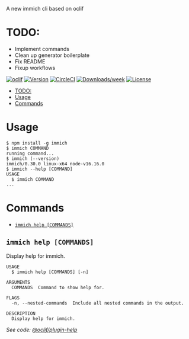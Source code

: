 A new immich cli based on oclif

# TODO:

- Implement commands
- Clean up generator boilerplate
- Fix README
- Fixup workflows

[![oclif](https://img.shields.io/badge/cli-oclif-brightgreen.svg)](https://oclif.io)
[![Version](https://img.shields.io/npm/v/oclif-hello-world.svg)](https://npmjs.org/package/oclif-hello-world)
[![CircleCI](https://circleci.com/gh/oclif/hello-world/tree/main.svg?style=shield)](https://circleci.com/gh/oclif/hello-world/tree/main)
[![Downloads/week](https://img.shields.io/npm/dw/oclif-hello-world.svg)](https://npmjs.org/package/oclif-hello-world)
[![License](https://img.shields.io/npm/l/oclif-hello-world.svg)](https://github.com/oclif/hello-world/blob/main/package.json)

<!-- toc -->

- [TODO:](#todo)
- [Usage](#usage)
- [Commands](#commands)
<!-- tocstop -->

# Usage

<!-- usage -->

```sh-session
$ npm install -g immich
$ immich COMMAND
running command...
$ immich (--version)
immich/0.30.0 linux-x64 node-v16.16.0
$ immich --help [COMMAND]
USAGE
  $ immich COMMAND
...
```

<!-- usagestop -->

# Commands

<!-- commands -->

- [`immich help [COMMANDS]`](#immich-help-commands)

## `immich help [COMMANDS]`

Display help for immich.

```
USAGE
  $ immich help [COMMANDS] [-n]

ARGUMENTS
  COMMANDS  Command to show help for.

FLAGS
  -n, --nested-commands  Include all nested commands in the output.

DESCRIPTION
  Display help for immich.
```

_See code: [@oclif/plugin-help](https://github.com/oclif/plugin-help/blob/v5.2.4/src/commands/help.ts)_

<!-- commandsstop -->
